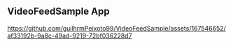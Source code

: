 ## VideoFeedSample App

https://github.com/guilhrmPeixoto99/VideoFeedSample/assets/167546652/af33192b-9a8c-49ad-9219-72bf036228d7

